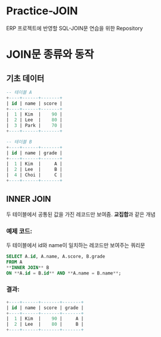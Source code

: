 # Practice-JOIN
ERP 프로젝트에 반영할 SQL-JOIN문 연습을 위한 Repository

# JOIN문 종류와 동작

## 기초 데이터

```sql
-- 테이블 A
+----+------+-------+
| id | name | score |
+----+------+-------+
|  1 | Kim  |    90 |
|  2 | Lee  |    80 |
|  3 | Park |    70 |
+----+------+-------+

-- 테이블 B
+----+------+-------+
| id | name | grade |
+----+------+-------+
|  1 | Kim  |     A |
|  2 | Lee  |     B |
|  4 | Choi |     C |
+----+------+-------+

```

## INNER JOIN

두 테이블에서 공통된 값을 가진 레코드만 보여줌. **교집합**과 같은 개념

### 예제 코드:

두 테이블에서 id와 name이 일치하는 레코드만 보여주는 쿼리문

```sql
SELECT A.id, A.name, A.score, B.grade
FROM A
**INNER JOIN** B
ON **A.id = B.id** AND **A.name = B.name**;
```

### 결과:

```sql
+----+------+-------+-------+
| id | name | score | grade |
+----+------+-------+-------+
|  1 | Kim  |    90 |     A |
|  2 | Lee  |    80 |     B |
+----+------+-------+-------+
```

